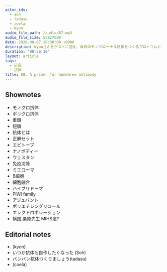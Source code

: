 ```yaml
---
actor_ids:
  - soh
  - tadasu
  - coela
  - kyon
audio_file_path: /audio/67.mp3
audio_file_size: 53927600
date: 2020-08-07 10:30:00 +0900
description: kyonさんをゲストに迎え、自作のモノクローナル抗体をつくるプロトコルとその魅力について教えてもらいました。
duration: "00:56:10"
layout: article
tags:
  - 研究
  - 抗体
title: 68. A primer for homebrew antibody
---
```


## Shownotes
- モノクロ抗体
- ポリクロ抗体
- 重鎖
- 短鎖
- 抗体とは
- 正解セット
- エピトープ
- ナノボディー
- ウェスタン
- 免疫沈降
- ミエローマ
- B細胞
- 細胞融合
- ハイブリドーマ
- PIWI family
- アジュバント
- ポリエチレングリコール
- エレクトロポレーション
- 横国 栗原先生 MIHS法?

## Editorial notes
- (kyon)
- いつか抗体も自作したくなった (Soh)
- バンバン抗体つくりましょう(tadasu)
- (coela)
